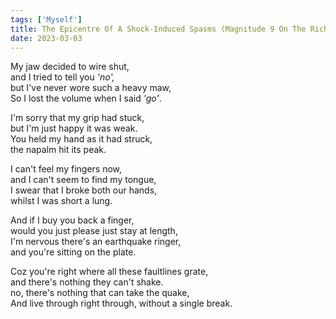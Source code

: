 ```yaml
---
tags: ['Myself']
title: The Epicentre Of A Shock-Induced Spasms (Magnitude 9 On The Richter Scale)
date: 2023-03-03
---
```


My jaw decided to wire shut,  
and I tried to tell you *'no',*  
but I've never wore such a heavy maw,  
So I lost the volume when I said *'go'*.

I'm sorry that my grip had stuck,  
but I'm just happy it was weak.  
You held my hand as it had struck,  
the napalm hit its peak.

I can't feel my fingers now,  
and I can't seem to find my tongue,  
I swear that I broke both our hands,  
whilst I was short a lung.

And if I buy you back a finger,  
would you just please just stay at length,  
I'm nervous there's an earthquake ringer,  
and you're sitting on the plate.

Coz you're right where all these faultlines grate,  
and there's nothing they can't shake.  
no, there's nothing that can take the quake,  
And live through right through, without a single break.  
